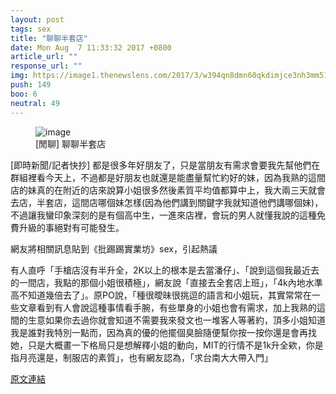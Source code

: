 ```yaml
---
layout: post
tags: sex
title: "聊聊半套店"
date: Mon Aug  7 11:33:32 2017 +0800
article_url: ""
response_url: ""
img: https://image1.thenewslens.com/2017/3/w394qn8dmn60qkdimjce3nh3mm51ek.jpg
push: 149
boo: 6
neutral: 49
---
```


<figure>
<img src="https://image1.thenewslens.com/2017/3/w394qn8dmn60qkdimjce3nh3mm51ek.jpg" alt="image">
<figcaption>
[閒聊] 聊聊半套店
</figcaption>
</figure>



[即時新聞/記者快抄] 都是很多年好朋友了，只是當朋友有需求會要我先幫他們在群組裡看今天上，不過都是好朋友也就還是能盡量幫忙約好的妹，因為我熟的這間店的妹真的在附近的店來說算小姐很多然後素質平均值都算中上，我大兩三天就會去店，半套店，這間店哪個妹怎樣(因為他們講到關鍵字我就知道他們講哪個妹)，不過讓我蠻印象深刻的是有個高中生，一進來店裡，會玩的男人就懂我說的這種免費升級的事絕對有可能發生。

網友將相關訊息貼到《批踢踢實業坊》sex，引起熱議

有人直呼「手槍店沒有半升全，2K以上的根本是去當潘仔」、「說到這個我最近去的一間店，我點的那個小姐很積極」，網友說「直接去全套店上班」，「4k內地水準高不知道幾倍去了」。原PO說，「種很曖昧很挑逗的語言和小姐玩，其實常常在一些文章看到有人會說這種事情看手腕，有些單身的小姐也會有需求，加上我熟的這間的生意如果你去過你就會知道不需要我來發文也一堆客人等著約，頂多小姐知道我是誰對我特別一點而，因為真的優的他擺個臭臉隨便幫你按一按你還是會再找她，只是大概畫一下格局只是想解釋小姐的動向，MIT的行情不是1k升全欸，你是指月亮還是，制服店的素質」，也有網友認為，「求台南大大帶入門」

<a href = "https://www.ptt.cc/bbs/sex/M.1502076815.A.B6A.html">原文連結</a>


